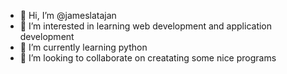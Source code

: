 - 👋 Hi, I’m @jameslatajan
- 👀 I’m interested in learning web development and application development
- 🌱 I’m currently learning python
- 💞️ I’m looking to collaborate on creatating some nice programs

<!---
jameslatajan/jameslatajan is a ✨ special ✨ repository because its `README.md` (this file) appears on your GitHub profile.
You can click the Preview link to take a look at your changes.
--->
